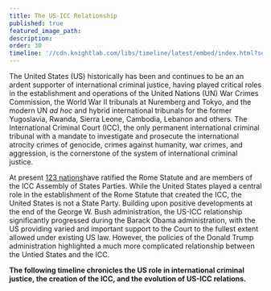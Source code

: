 ```yaml
---
title: The US-ICC Relationship
published: true
featured_image_path:
description:
order: 30
timeline: '//cdn.knightlab.com/libs/timeline/latest/embed/index.html?source=0AtZ5yV_Pso2idDZQRXNfUzQxd3JTQzhhMXg5UEpVYmc&font=Bevan-PotanoSans&maptype=toner&lang=en&height=900'
---
```


The United States (US) historically has been and continues to be an an ardent supporter of international criminal justice, having played critical roles in the establishment and operations of the United Nations (UN) War Crimes Commission, the World War II tribunals at Nuremberg and Tokyo, and the modern UN *ad hoc* and hybrid international tribunals for the former Yugoslavia, Rwanda, Sierra Leone, Cambodia, Lebanon and others. The International Criminal Court (ICC), the only permanent international criminal tribunal with a mandate to investigate and prosecute the international atrocity crimes of genocide, crimes against humanity, war crimes, and aggression, is the cornerstone of the system of international criminal justice.

At present [123 nations](https://asp.icc-cpi.int/en_menus/asp/states%20parties/pages/the%20states%20parties%20to%20the%20rome%20statute.aspx)have ratified the Rome Statute and are members of the ICC Assembly of States Parties. While the United States played a central role in the establishment of the Rome Statute that created the ICC, the United States is not a State Party. Building upon positive developments at the end of the George W. Bush administration, the US-ICC relationship significantly progressed during the Barack Obama administration, with the US providing varied and important support to the Court to the fullest extent allowed under existing US law. However, the policies of the Donald Trump administration highlighted a much more complicated relationship between the Untied States and the ICC.

**The following timeline chronicles the US role in international criminal justice, the creation of the ICC, and the evolution of US-ICC relations.**